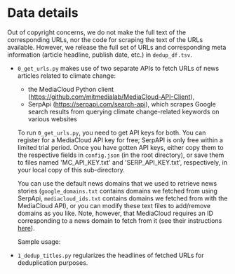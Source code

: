 # Data details

Out of copyright concerns, we do not make the full text of the corresponding URLs, nor the code for scraping the text of the URLs available. However, we release the full set of URLs and corresponding meta information (article headline, publish date, etc.) in `dedup_df.tsv`. 

* `0_get_urls.py` makes use of two separate APIs to fetch URLs of news articles related to climate change:
	* the MediaCloud Python client (https://github.com/mitmedialab/MediaCloud-API-Client), 
	* SerpApi (https://serpapi.com/search-api), which scrapes Google search results from querying climate change-related keywords on various websites

	To run `0_get_urls.py`, you need to get API keys for both. You can register for a MediaCloud API key for free; SerpAPI is only free within a limited trial period. Once you have gotten API keys, either copy them to the respective fields in `config.json` (in the root directory), or save them to files named 'MC_API_KEY.txt' and 'SERP_API_KEY.txt', respectively, in your local copy of this sub-directory.

	You can use the default news domains that we used to retrieve news stories (`google_domains.txt` contains domains we fetched from using SerpApi, `mediacloud_ids.txt` contains domains we fetched from with the MediaCloud API), or you can modify these text files to add/remove domains as you like. Note, however, that MediaCloud requires an ID corresponding to a news domain to fetch from it (see their instructions [here](https://github.com/berkmancenter/mediacloud/blob/master/doc/api_2_0_spec/api_2_0_spec.md#grab-all-stories-in-the-new-york-times-during-october-2012)).

	Sample usage:

* `1_dedup_titles.py` regularizes the headlines of fetched URLs for deduplication purposes.